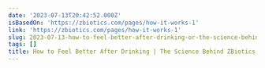 ```yaml
---
date: '2023-07-13T20:42:52.000Z'
isBasedOn: 'https://zbiotics.com/pages/how-it-works-1'
link: 'https://zbiotics.com/pages/how-it-works-1'
slug: 2023-07-13-how-to-feel-better-after-drinking-or-the-science-behind-zbiotics
tags: []
title: How to Feel Better After Drinking | The Science Behind ZBiotics
---
```


